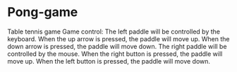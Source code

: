 # Pong-game
Table tennis game
Game control:
The left paddle will be controlled by the keyboard. When the up arrow is pressed, the paddle will move up. When the down arrow is pressed, the paddle will move down.
The right paddle will be controlled by the mouse. When the right button is pressed, the paddle will move up. When the left button is pressed, the paddle will move down.
